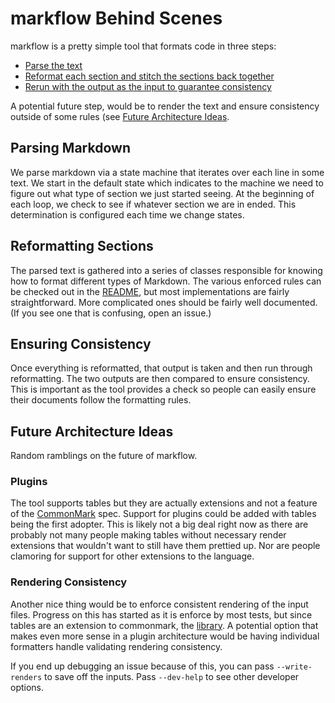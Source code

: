 # markflow Behind Scenes

markflow is a pretty simple tool that formats code in three steps:

* [Parse the text](#parsing-markdown)
* [Reformat each section and stitch the sections back together](#reformatting-sections)
* [Rerun with the output as the input to guarantee consistency](#ensuring-consistency)

A potential future step, would be to render the text and ensure consistency outside of
some rules (see [Future Architecture Ideas](#future-architecture-ideas).

## Parsing Markdown

We parse markdown via a state machine that iterates over each line in some text. We
start in the default state which indicates to the machine we need to figure out what
type of section we just started seeing. At the beginning of each loop, we check to see
if whatever section we are in ended. This determination is configured each time we
change states.

## Reformatting Sections

The parsed text is gathered into a series of classes responsible for knowing how to
format different types of Markdown. The various enforced rules can be checked out in the
[README](README.md), but most implementations are fairly straightforward. More
complicated ones should be fairly well documented. (If you see one that is confusing,
open an issue.)

## Ensuring Consistency

Once everything is reformatted, that output is taken and then run through reformatting.
The two outputs are then compared to ensure consistency. This is important as the tool
provides a check so people can easily ensure their documents follow the formatting
rules.

## Future Architecture Ideas

Random ramblings on the future of markflow.

### Plugins

The tool supports tables but they are actually extensions and not a feature of the
[CommonMark][commonmark_spec] spec. Support for plugins could be added with tables being
the first adopter. This is likely not a big deal right now as there are probably not
many people making tables without necessary render extensions that wouldn't want to
still have them prettied up. Nor are people clamoring for support for other extensions
to the language.

[commonmark_spec]: https://spec.commonmark.org/0.29/

### Rendering Consistency

Another nice thing would be to enforce consistent rendering of the input files. Progress
on this has started as it is enforce by most tests, but since tables are an extension to
commonmark, the [library][commonmark_pkg]. A potential option that makes even more sense
in a plugin architecture would be having individual formatters handle validating
rendering consistency.

If you end up debugging an issue because of this, you can pass `--write-renders` to save
off the inputs. Pass `--dev-help` to see other developer options.

[commonmark_pkg]: https://github.com/readthedocs/commonmark.py
